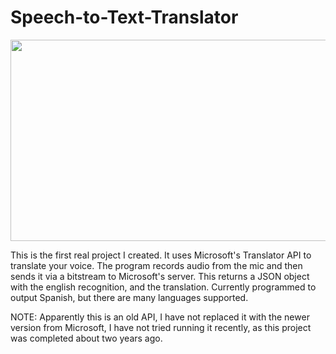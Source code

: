 # Speech-to-Text-Translator


<img src="https://user-images.githubusercontent.com/28762594/32530872-ae1ac510-c3f5-11e7-9b80-d7f54be17c84.png" height="322" width="620">

This is the first real project I created. It uses Microsoft's Translator API to translate your voice. The program records audio from the mic and then sends it via a bitstream to Microsoft's server. This returns a JSON object with the english recognition, and the translation. Currently programmed to output Spanish, but there are many languages supported. 

NOTE: Apparently this is an old API, I have not replaced it with the newer version from Microsoft, I have not tried running it recently, as this project was completed about two years ago. 
